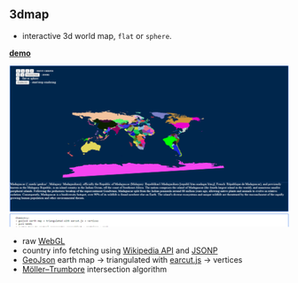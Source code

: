 ## 3dmap

- interactive 3d world map, `flat` or `sphere`.

[**demo**](https://seeris.github.io/playground.3dmap/)

![Alt text](/snapshot.png?raw=true "snapshot.png")


 * raw [WebGL](https://developer.mozilla.org/en-US/docs/Web/API/WebGL_API)
 * country info fetching using [Wikipedia API](https://www.mediawiki.org/wiki/API:Main_page) and [JSONP](https://en.wikipedia.org/wiki/JSONP)
 * [GeoJson](http://geojson.org/) earth map → triangulated with [earcut.js](https://github.com/mapbox/earcut) → vertices
 * [Möller–Trumbore](https://en.wikipedia.org/wiki/M%C3%B6ller%E2%80%93Trumbore_intersection_algorithm) intersection algorithm

